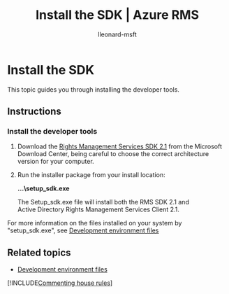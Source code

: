 ﻿---
# required metadata

title: Install the SDK | Azure RMS
description: This topic guides you through installing the developer tools.
keywords:
author: lleonard-msft
ms.author: alleonar
manager: mbaldwin
ms.date: 02/23/2017
ms.topic: article
ms.prod:
ms.service: information-protection
ms.technology: techgroup-identity
ms.assetid: C827E6B8-8CF2-4C86-AF97-60D66851827E
# optional metadata

#ROBOTS:
audience: developer
#ms.devlang:
ms.reviewer: shubhamp
ms.suite: ems
#ms.tgt_pltfrm:
#ms.custom:

---

# Install the SDK

This topic guides you through installing the developer tools.

## Instructions

### Install the developer tools

1.  Download the [Rights Management Services SDK 2.1](http://www.microsoft.com/en-us/download/details.aspx?id=38397) from the Microsoft Download Center, being careful to choose the correct architecture version for your computer.
2.  Run the installer package from your install location:

    **...\\setup\_sdk.exe**

    The Setup\_sdk.exe file will install both the RMS SDK 2.1 and Active Directory Rights Management Services Client 2.1.

For more information on the files installed on your system by "setup\_sdk.exe", see [Development environment files](sdk-elements.md)

## Related topics

* [Development environment files](sdk-elements.md)

[!INCLUDE[Commenting house rules](../includes/houserules.md)]